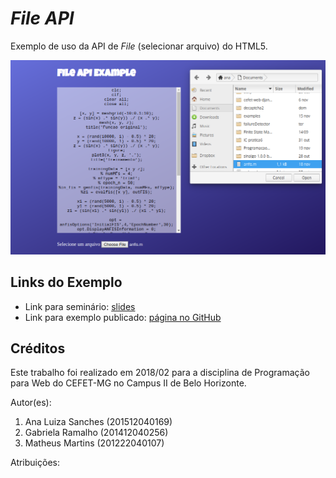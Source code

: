 # _File API_

Exemplo de uso da API de _File_ (selecionar arquivo) do HTML5.

![](images/Screenshot.png)


## Links do Exemplo

- Link para seminário: [slides][slides]
- Link para exemplo publicado: [página no GitHub][vivo]

## Créditos

Este trabalho foi realizado em 2018/02 para a disciplina de Programação para Web do CEFET-MG no Campus II de Belo Horizonte.

Autor(es):

1. Ana Luiza Sanches (201512040169)
2. Gabriela Ramalho (201412040256)
3. Matheus Martins (201222040107)

Atribuições:

[slides]: https://gabiapple.github.io/cefet-web-seminario/
[vivo]: https://fegemo.github.io/cefet-web-weblot/apis/file/
